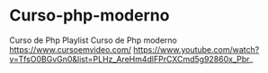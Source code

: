 # Curso-php-moderno
Curso de Php
Playlist Curso de Php moderno
https://www.cursoemvideo.com/
https://www.youtube.com/watch?v=TfsO0BGvGn0&list=PLHz_AreHm4dlFPrCXCmd5g92860x_Pbr_
